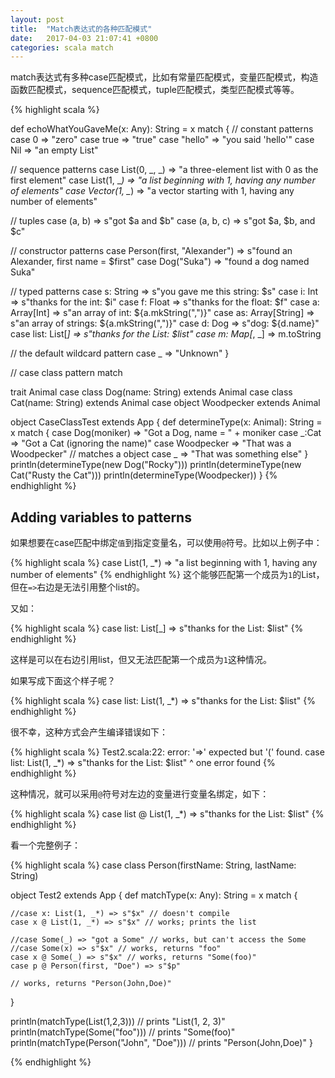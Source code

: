 ```yaml
---
layout: post
title:  "Match表达式的各种匹配模式"
date:   2017-04-03 21:07:41 +0800
categories: scala match
---
```


match表达式有多种case匹配模式，比如有常量匹配模式，变量匹配模式，构造函数匹配模式，sequence匹配模式，tuple匹配模式，类型匹配模式等等。

{% highlight scala %}

def echoWhatYouGaveMe(x: Any): String = x match {
   // constant patterns
   case 0 => "zero"
   case true => "true"
   case "hello" => "you said 'hello'" case Nil => "an empty List"
   
   // sequence patterns
   case List(0, _, _) => "a three-element list with 0 as the first element"
   case List(1, _*) => "a list beginning with 1, having any number of elements" 
   case Vector(1, _*) => "a vector starting with 1, having any number of elements"

   // tuples
   case (a, b) => s"got $a and $b"
   case (a, b, c) => s"got $a, $b, and $c"
      
   // constructor patterns
   case Person(first, "Alexander") => s"found an Alexander, first name = $first" 
   case Dog("Suka") => "found a dog named Suka"
      
   // typed patterns
   case s: String => s"you gave me this string: $s"
   case i: Int => s"thanks for the int: $i"
   case f: Float => s"thanks for the float: $f"
   case a: Array[Int] => s"an array of int: ${a.mkString(",")}"
   case as: Array[String] => s"an array of strings: ${a.mkString(",")}"
   case d: Dog => s"dog: ${d.name}"
   case list: List[_] => s"thanks for the List: $list" 
   case m: Map[_, _] => m.toString
   
   // the default wildcard pattern
   case _ => "Unknown" 
}
<!--more-->

// case class pattern match

trait Animal
case class Dog(name: String) extends Animal 
case class Cat(name: String) extends Animal 
case object Woodpecker extends Animal

object CaseClassTest extends App {
  def determineType(x: Animal): String = x match {
    case Dog(moniker) => "Got a Dog, name = " + moniker 
    case _:Cat => "Got a Cat (ignoring the name)"
    case Woodpecker => "That was a Woodpecker"  // matches a object
    case _ => "That was something else"
  }
  println(determineType(new Dog("Rocky"))) 
  println(determineType(new Cat("Rusty the Cat")))
  println(determineType(Woodpecker))
}
{% endhighlight %}

## Adding variables to patterns
如果想要在case匹配中绑定`值`到指定变量名，可以使用`@`符号。比如以上例子中：

{% highlight scala %}
case List(1, _*) => "a list beginning with 1, having any number of elements"
{% endhighlight %}
这个能够匹配第一个成员为`1`的List，但在`=>`右边是无法引用整个list的。

又如：

{% highlight scala %}
case list: List[_] => s"thanks for the List: $list"
{% endhighlight %}

这样是可以在右边引用list，但又无法匹配第一个成员为`1`这种情况。

如果写成下面这个样子呢？

{% highlight scala %}
case list: List(1, _*) => s"thanks for the List: $list"
{% endhighlight %}

很不幸，这种方式会产生编译错误如下：

{% highlight scala %}
Test2.scala:22: error: '=>' expected but '(' found.
   case list: List(1, _*) => s"thanks for the List: $list"
                       ^
one error found
{% endhighlight %}

这种情况，就可以采用`@`符号对左边的变量进行变量名绑定，如下：

{% highlight scala %}
case list @ List(1, _*) => s"thanks for the List: $list"
{% endhighlight %}

看一个完整例子：

{% highlight scala %}
case class Person(firstName: String, lastName: String) 

object Test2 extends App {
  def matchType(x: Any): String = x match {

    //case x: List(1, _*) => s"$x" // doesn't compile
    case x @ List(1, _*) => s"$x" // works; prints the list

    //case Some(_) => "got a Some" // works, but can't access the Some 
    //case Some(x) => s"$x" // works, returns "foo"
    case x @ Some(_) => s"$x" // works, returns "Some(foo)"
    case p @ Person(first, "Doe") => s"$p" 
  
    // works, returns "Person(John,Doe)" 
  }
  
  println(matchType(List(1,2,3))) // prints "List(1, 2, 3)"
  println(matchType(Some("foo"))) // prints "Some(foo)" 
  println(matchType(Person("John", "Doe"))) // prints "Person(John,Doe)"
}

{% endhighlight %}
